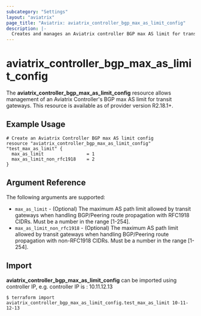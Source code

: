 ```yaml
---
subcategory: "Settings"
layout: "aviatrix"
page_title: "Aviatrix: aviatrix_controller_bgp_max_as_limit_config"
description: |-
  Creates and manages an Aviatrix controller BGP max AS limit for transit gateways
---
```


# aviatrix_controller_bgp_max_as_limit_config

The **aviatrix_controller_bgp_max_as_limit_config** resource allows management of an Aviatrix Controller's BGP max AS limit for transit gateways. This resource is available as of provider version R2.18.1+.

## Example Usage

```hcl
# Create an Aviatrix Controller BGP max AS limit config
resource "aviatrix_controller_bgp_max_as_limit_config" "test_max_as_limit" {
  max_as_limit                = 1
  max_as_limit_non_rfc1918    = 2
}
```


## Argument Reference

The following arguments are supported:

* `max_as_limit` - (Optional) The maximum AS path limit allowed by transit gateways when handling BGP/Peering route propagation with RFC1918 CIDRs. Must be a number in the range [1-254].
* `max_as_limit_non_rfc1918` - (Optional) The maximum AS path limit allowed by transit gateways when handling BGP/Peering route propagation with non-RFC1918 CIDRs. Must be a number in the range [1-254].

## Import

**aviatrix_controller_bgp_max_as_limit_config** can be imported using controller IP, e.g. controller IP is : 10.11.12.13

```
$ terraform import aviatrix_controller_bgp_max_as_limit_config.test_max_as_limit 10-11-12-13
```
